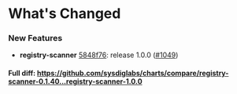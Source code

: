 # What's Changed

### New Features
- **registry-scanner** [5848f76](https://github.com/sysdiglabs/charts/commit/5848f76accea44841bccef7702129b788aea7af9): release 1.0.0 ([#1049](https://github.com/sysdiglabs/charts/issues/1049))

#### Full diff: https://github.com/sysdiglabs/charts/compare/registry-scanner-0.1.40...registry-scanner-1.0.0
